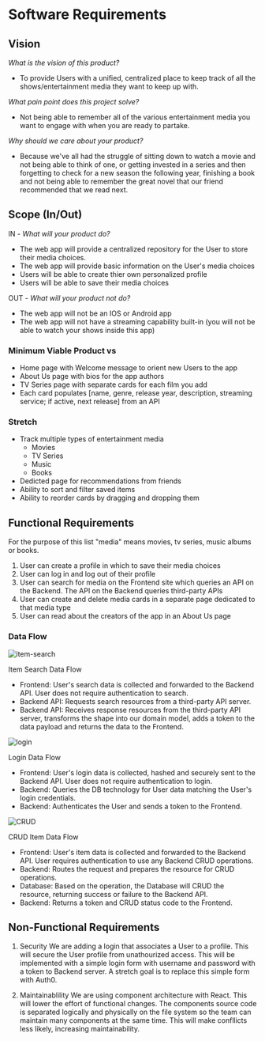 # Software Requirements

## Vision

*What is the vision of this product?*

* To provide Users with a unified, centralized place to keep track of all the shows/entertainment media they want to keep up with.

*What pain point does this project solve?*

* Not being able to remember all of the various entertainment media you want to engage with when you are ready to partake.

*Why should we care about your product?*

* Because we've all had the struggle of sitting down to watch a movie and not being able to think of one, or getting invested in a series and then forgetting to check for a new season the following year, finishing a book and not being able to remember the great novel that our friend recommended that we read next.

## Scope (In/Out)

IN - *What will your product do?*

* The web app will provide a centralized repository for the User to store their media choices.
* The web app will provide basic information on the User's media choices
* Users will be able to create thier own personalized profile
* Users will be able to save their media choices

OUT - *What will your product not do?*

* The web app will not be an IOS or Android app
* The web app will not have a streaming capability built-in (you will not be able to watch your shows inside this app)

### Minimum Viable Product vs

* Home page with Welcome message to orient new Users to the app
* About Us page with bios for the app authors
* TV Series page with separate cards for each film you add
* Each card populates [name, genre, release year, description, streaming service; if active, next release] from an API

### Stretch

* Track multiple types of entertainment media
  * Movies
  * TV Series
  * Music
  * Books
* Dedicted page for recommendations from friends
* Ability to sort and filter saved items
* Ability to reorder cards by dragging and dropping them

## Functional Requirements

For the purpose of this list "media" means movies, tv series, music albums or books.

1. User can create a profile in which to save their media choices
2. User can log in and log out of their profile
3. User can search for media on the Frontend site which queries an API on the Backend. The API on the Backend queries third-party APIs
4. User can create and delete media cards in a separate page dedicated to that media type
5. User can read about the creators of the app in an About Us page

### Data Flow

![item-search](./item-search-data-flow.png)

Item Search Data Flow

* Frontend: User's search data is collected and forwarded to the Backend API. User does not require authentication to search.
* Backend API: Requests search resources from a third-party API server.
* Backend API: Receives response resources from the third-party API server, transforms the shape into our domain model, adds a token to the data payload and returns the data to the Frontend.

![login](./login-data-flow.png)

Login Data Flow

* Frontend: User's login data is collected, hashed and securely sent to the Backend API. User does not require authentication to login.
* Backend: Queries the DB technology for User data matching the User's login credentials.
* Backend: Authenticates the User and sends a token to the Frontend.

![CRUD](./CRUD-item-data-flow.png)

CRUD Item Data Flow

* Frontend: User's item data is collected and forwarded to the Backend API. User requires authentication to use any Backend CRUD operations.
* Backend: Routes the request and prepares the resource for CRUD operations.
* Database: Based on the operation, the Database will CRUD the resource, returning success or failure to the Backend API.
* Backend: Returns a token and CRUD status code to the Frontend.

## Non-Functional Requirements

1. Security
We are adding a login that associates a User to a profile. This will secure the User profile from unathourized access. This will be implemented with a simple login form with username and password with a token to Backend server. A stretch goal is to replace this simple form with Auth0.

2. Maintainablility
We are using component architecture with React. This will lower the effort of functional changes. The components source code is separated logically and physically on the file system so the team can maintain many components at the same time. This will make confllicts less likely, increasing maintainability.
